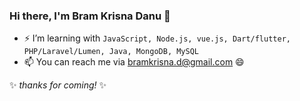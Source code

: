 ### Hi there, I'm Bram Krisna Danu 👋

<!-- 🏫 I'm studying at [Information Systems Faculty of Computer Science](http://fik.ubl.ac.id) [University of Bandar Lampung](https://ubl.ac.id)
- 🔭 I’m looking for part-time in remote job 🏢 -->
- ⚡ I’m learning with `JavaScript, Node.js, vue.js, Dart/flutter, PHP/Laravel/Lumen, Java, MongoDB, MySQL`
- 📫 You can reach me via bramkrisna.d@gmail.com 😄


✨ _thanks for coming!_ ✨

<!--
I'm **0neCigarettes/0neCigarettes** is a ✨ _special_ ✨ repository because its `README.md` (this file) appears on your GitHub profile.

Here are some ideas to get you started:

- 🔭 I’m currently working on ...
- 🤔 I’m looking for job with part-time
- 👯 I’m looking to collaborate on ...
- 💬 Ask me about ...
- 📫 How to reach me: ...
- 😄 Pronouns: ...
- ⚡ Fun fact: ...
- 📚 Suggest me one book! But i want to read based on my interests.😄
--!>
